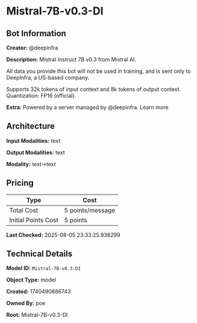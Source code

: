 # Mistral-7B-v0.3-DI

## Bot Information

**Creator:** @deepinfra

**Description:** Mistral Instruct 7B v0.3 from Mistral AI.

All data you provide this bot will not be used in training, and is sent only to DeepInfra, a US-based company.

Supports 32k tokens of input context and 8k tokens of output context. Quantization: FP16 (official).

**Extra:** Powered by a server managed by @deepinfra. Learn more


## Architecture

**Input Modalities:** text

**Output Modalities:** text

**Modality:** text->text


## Pricing

| Type | Cost |
|------|------|
| Total Cost | 5 points/message |
| Initial Points Cost | 5 points |

**Last Checked:** 2025-08-05 23:33:25.938299


## Technical Details

**Model ID:** `Mistral-7B-v0.3-DI`

**Object Type:** model

**Created:** 1740490886743

**Owned By:** poe

**Root:** Mistral-7B-v0.3-DI
